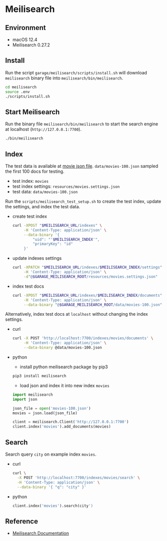 # Meilisearch


## Environment
- macOS 12.4
- Meilisearch 0.27.2


## Install
Run the script `garage/meilisearch/scripts/install.sh` will download
`meilisearch` binary file into `meilisearch/bin/meilisearch`.
```bash
cd meilisearch
source .env
./scripts/install.sh
```


## Start Meilisearch
Run the binary file `meilisearch/bin/meilisearch` to start the search engine at
localhost (`http://127.0.0.1:7700`).
```bash
./bin/meilisearch
```


## Index
The test data is available at [movie json
file](https://docs.meilisearch.com/movies.json).
`data/movies-100.json` sampled the first 100 docs for testing.
- test index: `movies`
- test index settings: `resources/movies.settings.json`
- test data: `data/movies-100.json`

Run the `scripts/meilisearch_test_setup.sh` to create the test index, update the
settings, and index the test data.

- create test index
  ```sh
  curl -XPOST "$MEILISEARCH_URL/indexes" \
       -H 'Content-Type: application/json' \
       --data-binary '{
           "uid": "'$MEILISEARCH_INDEX'",
           "primaryKey": "id"
       }'
  ```

- update indexes settings
  ```sh
  curl -XPATCH "$MEILISEARCH_URL/indexes/$MEILISEARCH_INDEX/settings" \
       -H 'Content-Type: application/json' \
       -d"@$GARAGE_MEILISEARCH_ROOT/resources/movies.settings.json"
  ```

- index test docs
  ```sh
  curl -XPOST "$MEILISEARCH_URL/indexes/$MEILISEARCH_INDEX/documents" \
       -H 'Content-Type: application/json' \
       --data-binary "@$GARAGE_MEILISEARCH_ROOT/data/movies-100.json"
  ```

Alternatively, index test docs at `localhost` without changing the index settings.

- curl
  ```sh
  curl -X POST 'http://localhost:7700/indexes/movies/documents' \
       -H 'Content-Type: application/json' \
       --data-binary @data/movies-100.json
  ```

- python
  - install python meilisearch package by pip3
  ```sh
  pip3 install meilisearch
  ```
  - load json and index it into new index `movies`
  ```python
  import meilisearch
  import json

  json_file = open('movies-100.json')
  movies = json.load(json_file)

  client = meilisearch.Client('http://127.0.0.1:7700')
  client.index('movies').add_documents(movies)
  ```


## Search
Search query `city` on example index `movies`.

- curl
  ```sh
  curl \
    -X POST 'http://localhost:7700/indexes/movies/search' \
    -H 'Content-Type: application/json' \
    --data-binary '{ "q": "city" }'
  ```

- python
  ```python
  client.index('movies').search(city')
  ```


## Reference
- [Meilisearch Documentation](https://docs.meilisearch.com/)
